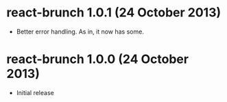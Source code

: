 # react-brunch 1.0.1 (24 October 2013)
* Better error handling. As in, it now has some.

# react-brunch 1.0.0 (24 October 2013)
* Initial release
